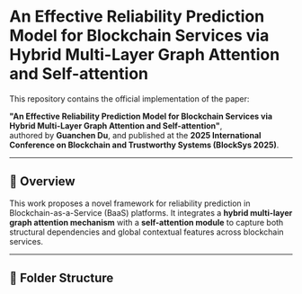 # An Effective Reliability Prediction Model for Blockchain Services via Hybrid Multi-Layer Graph Attention and Self-attention

This repository contains the official implementation of the paper:

**"An Effective Reliability Prediction Model for Blockchain Services via Hybrid Multi-Layer Graph Attention and Self-attention"**,  
authored by **Guanchen Du**, and published at the **2025 International Conference on Blockchain and Trustworthy Systems (BlockSys 2025)**.

---

## 📌 Overview

This work proposes a novel framework for reliability prediction in Blockchain-as-a-Service (BaaS) platforms. It integrates a **hybrid multi-layer graph attention mechanism** with a **self-attention module** to capture both structural dependencies and global contextual features across blockchain services.

---

## 📁 Folder Structure


